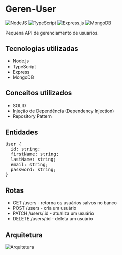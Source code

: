 # Geren-User

![NodeJS](https://img.shields.io/badge/node.js-6DA55F?style=for-the-badge&logo=node.js&logoColor=white)
![TypeScript](https://img.shields.io/badge/typescript-%23007ACC.svg?style=for-the-badge&logo=typescript&logoColor=white)
![Express.js](https://img.shields.io/badge/express.js-%23404d59.svg?style=for-the-badge&logo=express&logoColor=%2361DAFB)
![MongoDB](https://img.shields.io/badge/MongoDB-%234ea94b.svg?style=for-the-badge&logo=mongodb&logoColor=white)

Pequena API de gerenciamento de usuários.

## Tecnologias utilizadas

- Node.js
- TypeScript
- Express
- MongoDB

## Conceitos utilizados

- SOLID
- Injeção de Dependência (Dependency Injection)
- Repository Pattern

## Entidades

<pre>
User {
  id: string;
  firstName: string;
  lastName: string;
  email: string;
  password: string;
}</pre>

## Rotas

- GET /users - retorna os usuários salvos no banco
- POST /users - cria um usuário
- PATCH /users/:id - atualiza um usuário
- DELETE /users/:id - deleta um usuário

## Arquitetura

![Arquitetura](https://imgur.com/k5mXFoZ.png)
